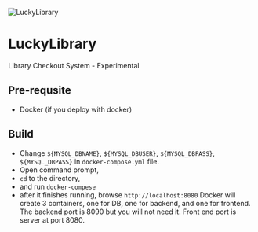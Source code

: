 ![LuckyLibrary](https://github.com/musaugurlu/LuckyLibrary/workflows/Docker%20Image%20CI/badge.svg?branch=master)
# LuckyLibrary
Library Checkout System - Experimental

## Pre-requsite
- Docker (if you deploy with docker)

## Build
- Change `${MYSQL_DBNAME}`, `${MYSQL_DBUSER}`, `${MYSQL_DBPASS}`, `${MYSQL_DBPASS}` in `docker-compose.yml` file.
- Open command prompt, 
- `cd` to the directory, 
- and run `docker-compese`
- after it finishes running, browse `http://localhost:8080`
Docker will create 3 containers, one for DB, one for backend, and one for frontend. The backend port is 8090 but you will not need it. Front end port is server at port 8080.
